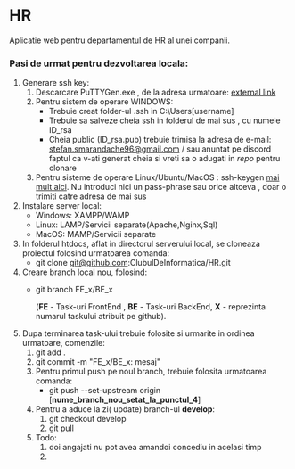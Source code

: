 # HR

Aplicatie web pentru departamentul de HR al unei companii.

### Pasi de urmat pentru dezvoltarea locala:

1. Generare ssh key:
	1. Descarcare PuTTYGen.exe , de la adresa urmatoare: [external link](https://www.chiark.greenend.org.uk/~sgtatham/putty/latest.html)
	2. Pentru sistem de operare WINDOWS:
		* Trebuie creat folder-ul .ssh in C:\Users[username]
		* Trebuie sa salveze cheia ssh in folderul de mai sus , cu numele ID_rsa 
		* Cheia public (ID_rsa.pub) trebuie trimisa la adresa de e-mail: 
		stefan.smarandache96@gmail.com / sau anuntat pe discord faptul ca v-ati generat cheia si vreti sa o adugati in _repo_ pentru clonare 		
	3. Pentru sisteme de operare Linux/Ubuntu/MacOS : ssh-keygen [mai mult aici](https://docs.github.com/en/free-pro-team@latest/github/authenticating-to-github/generating-a-new-ssh-key-and-adding-it-to-the-ssh-agent#generating-a-new-ssh-key). Nu introduci nici un pass-phrase sau orice altceva , doar o trimiti catre adresa de mai sus
2. Instalare server local: 
	* Windows: XAMPP/WAMP
	* Linux: LAMP/Servicii separate(Apache,Nginx,Sql)
	* MacOS: MAMP/Servicii separate	
3. In folderul htdocs, aflat in directorul serverului local, se cloneaza proiectul folosind urmatoarea comanda:
	* git clone git@github.com:ClubulDeInformatica/HR.git 
4. Creare branch local nou, folosind:
	* git branch FE_x/BE_x 

		(**FE** - Task-uri FrontEnd , **BE** - Task-uri BackEnd, **X** - reprezinta numarul taskului atribuit pe github).
5. Dupa terminarea task-ului trebuie folosite si urmarite in ordinea urmatoare, comenzile:
	1. git add .
	2. git commit -m "FE_x/BE_x: mesaj"
	3. Pentru primul push pe noul branch, trebuie folosita urmatoarea comanda:
	    * git push --set-upstream origin [**nume_branch_nou_setat_la_punctul_4**]		
	4. Pentru a aduce la zi( update) branch-ul **develop**: 
		1. git checkout develop 
		2. git pull
   6.  Todo:
   		1. doi angajati nu pot avea amandoi concediu in acelasi timp
   		2. 
